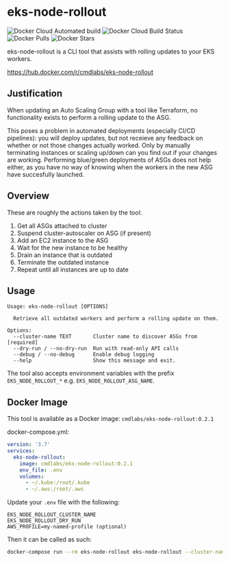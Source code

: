 # eks-node-rollout
![Docker Cloud Automated build](https://img.shields.io/docker/cloud/automated/cmdlabs/eks-node-rollout) ![Docker Cloud Build Status](https://img.shields.io/docker/cloud/build/cmdlabs/eks-node-rollout) ![Docker Pulls](https://img.shields.io/docker/pulls/cmdlabs/eks-node-rollout) ![Docker Stars](https://img.shields.io/docker/stars/cmdlabs/eks-node-rollout)

eks-node-rollout is a CLI tool that assists with rolling updates to your EKS workers.

https://hub.docker.com/r/cmdlabs/eks-node-rollout

## Justification
When updating an Auto Scaling Group with a tool like Terraform, no functionality exists to perform a rolling update to the ASG.

This poses a problem in automated deployments (especially CI/CD pipelines): you will deploy updates, but not receieve any feedback on whether or not those changes actually worked. Only by manually terminating instances or scaling up/down can you find out if your changes are working. Performing blue/green deployments of ASGs does not help either, as you have no way of knowing when the workers in the new ASG have succesfully launched.

## Overview
These are roughly the actions taken by the tool:

  1. Get all ASGs attached to cluster
  2. Suspend cluster-autoscaler on ASG (if present)
  3. Add an EC2 instance to the ASG
  4. Wait for the new instance to be healthy
  5. Drain an instance that is outdated
  6. Terminate the outdated instance
  7. Repeat until all instances are up to date

## Usage
```
Usage: eks-node-rollout [OPTIONS]

  Retrieve all outdated workers and perform a rolling update on them.

Options:
  --cluster-name TEXT       Cluster name to discover ASGs from  [required]
  --dry-run / --no-dry-run  Run with read-only API calls
  --debug / --no-debug      Enable debug logging
  --help                    Show this message and exit.
```

The tool also accepts environment variables with the prefix `EKS_NODE_ROLLOUT_*` e.g. `EKS_NODE_ROLLOUT_ASG_NAME`.

## Docker Image
This tool is available as a Docker image: `cmdlabs/eks-node-rollout:0.2.1`

docker-compose.yml:
```yml
version: '3.7'
services:
  eks-node-rollout:
    image: cmdlabs/eks-node-rollout:0.2.1
    env_file: .env
    volumes:
      - ~/.kube:/root/.kube
      - ~/.aws:/root/.aws
```

Update your `.env` file with the following:

```
EKS_NODE_ROLLOUT_CLUSTER_NAME
EKS_NODE_ROLLOUT_DRY_RUN
AWS_PROFILE=my-named-profile (optional)
```

Then it can be called as such:

```bash
docker-compose run --rm eks-node-rollout eks-node-rollout --cluster-name=my-eks-cluster
```
